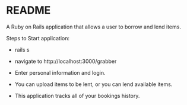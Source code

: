 # README

A Ruby on Rails application that allows a user to borrow and lend items.

Steps to Start application:

- rails s

- navigate to http://localhost:3000/grabber

- Enter personal information and login.

- You can upload items to be lent, or you can lend available items.

- This application tracks all of your bookings history.

